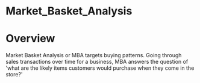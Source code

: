 # Market_Basket_Analysis

# Overview
Market Basket Analysis or MBA targets buying patterns. Going through sales transactions over time for a business, MBA answers the question of 'what are the likely items customers would purchase when they come in the store?'
